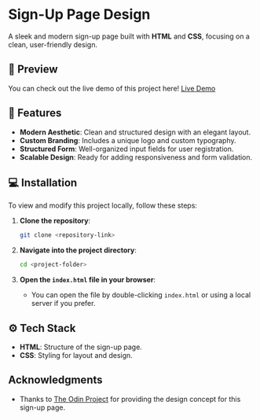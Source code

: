 
# Sign-Up Page Design

A sleek and modern sign-up page built with **HTML** and **CSS**, focusing on a clean, user-friendly design.

## 🚀 Preview
You can check out the live demo of this project here! [Live Demo](https://sign-up-form-design.vercel.app)

## 🌟 Features

- **Modern Aesthetic**: Clean and structured design with an elegant layout.
- **Custom Branding**: Includes a unique logo and custom typography.
- **Structured Form**: Well-organized input fields for user registration.
- **Scalable Design**: Ready for adding responsiveness and form validation.

## 💻 Installation

To view and modify this project locally, follow these steps:

1. **Clone the repository**:
   ```bash
   git clone <repository-link>
   ```

2. **Navigate into the project directory**:
   ```bash
   cd <project-folder>
   ```

3. **Open the `index.html` file in your browser**:
   - You can open the file by double-clicking `index.html` or using a local server if you prefer.

## ⚙️ Tech Stack

- **HTML**: Structure of the sign-up page.
- **CSS**: Styling for layout and design.
  
## Acknowledgments

- Thanks to [The Odin Project](https://www.theodinproject.com) for providing the design concept for this sign-up page.
